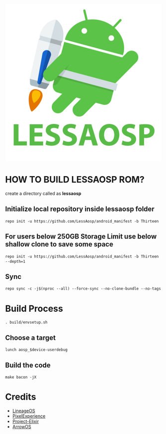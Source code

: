 ![](LESSAOSP.png)

# HOW TO BUILD LESSAOSP ROM?

create a directory called as **lessaosp**

## Initialize local repository inside lessaosp folder
```## Initialize local repository
repo init -u https://github.com/LessAosp/android_manifest -b Thirteen
```

## For users below 250GB Storage Limit use below shallow clone to save some space
```## for users below 250GB use below shallow clone 
repo init -u https://github.com/LessAosp/android_manifest -b Thirteen --depth=1
```
## Sync
```## Sync
repo sync -c -j$(nproc --all) --force-sync --no-clone-bundle --no-tags
```
# Build Process
```## Set up environment
. build/envsetup.sh
```

## Choose a target
```## Choose a target
lunch aosp_$device-userdebug
```
## Build the code
```## Build the code
make bacon -jX
```
# Credits
* [LineageOS](https://github.com/LineageOS)
* [PixelExperience](https://github.com/PixelExperience)
* [Project-Elixir](https://github.com/Project-Elixir)
* [ArrowOS](https://github.com/ArrowOS)